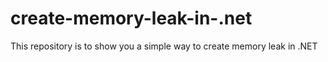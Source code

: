 # create-memory-leak-in-.net
This repository is to show you a simple way to create memory leak in .NET
